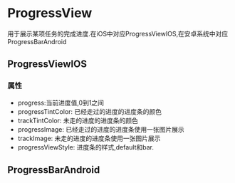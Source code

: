 # ProgressView

用于展示某项任务的完成进度.在iOS中对应ProgressViewIOS,在安卓系统中对应ProgressBarAndroid

## ProgressViewIOS

### 属性

* progress:当前进度值,0到1之间
* progressTintColor: 已经走过的进度的进度条的颜色
* trackTintColor: 未走的进度的进度条的颜色
* progressImage: 已经走过的进度的进度条使用一张图片展示
* trackImage: 未走的进度的进度条使用一张图片展示
* progressViewStyle: 进度条的样式,default和bar.

## ProgressBarAndroid
